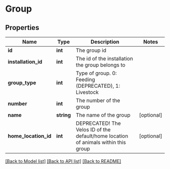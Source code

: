 # Group

## Properties
Name | Type | Description | Notes
------------ | ------------- | ------------- | -------------
**id** | **int** | The group id | 
**installation_id** | **int** | The id of the installation the group belongs to | 
**group_type** | **int** | Type of group. 0: Feeding (DEPRECATED), 1: Livestock | 
**number** | **int** | The number of the group | 
**name** | **string** | The name of the group | [optional] 
**home_location_id** | **int** | DEPRECATED! The Velos ID of the default/home location of animals within this group | [optional] 

[[Back to Model list]](../README.md#documentation-for-models) [[Back to API list]](../README.md#documentation-for-api-endpoints) [[Back to README]](../README.md)


